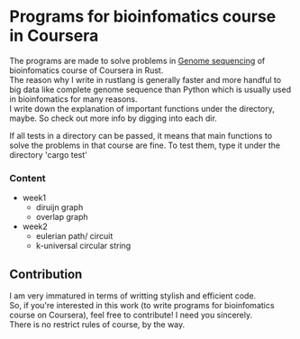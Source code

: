 # Programs for bioinfomatics course in Coursera

The programs are made to solve problems in [Genome sequencing](https://www.coursera.org/learn/genome-sequencing) of bioinfomatics course of Coursera in Rust.   
The reason why I write in rustlang is generally faster and more handful to big data like complete genome sequence than Python which is usually used in bioinfomatics for many reasons.    
I write down the explanation of important functions under the directory, maybe. So check out more info by digging into each dir.

If all tests in a directory can be passed, it means that main functions to solve the problems in that course are fine.
To test them, type it under the directory
'cargo test'

### Content
- week1   
   - diruijn graph
   - overlap graph   
- week2
   - eulerian path/ circuit
   - k-universal circular string   

## Contribution

I am very immatured in terms of writting stylish and efficient code.   
So, if you're interested in this work (to write programs for bioinfomatics course on Coursera), feel free to contribute!
I need you sincerely.   
There is no restrict rules of course, by the way.
